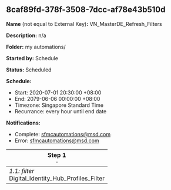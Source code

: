 ## 8caf89fd-378f-3508-7dcc-af78e43b510d

**Name** (not equal to External Key)**:** VN_MasterDE_Refresh_Filters

**Description:** n/a

**Folder:** my automations/

**Started by:** Schedule

**Status:** Scheduled

**Schedule:**

* Start: 2020-07-01 20:30:00 +08:00
* End: 2079-06-06 00:00:00 +08:00
* Timezone: Singapore Standard Time
* Recurrance: every hour until end date

**Notifications:**

* Complete: sfmcautomations@msd.com
* Error: sfmcautomations@msd.com

| Step 1<br>_<small>-</small>_ |
| --- |
| _1.1: filter_<br>Digital_Identity_Hub_Profiles_Filter |
